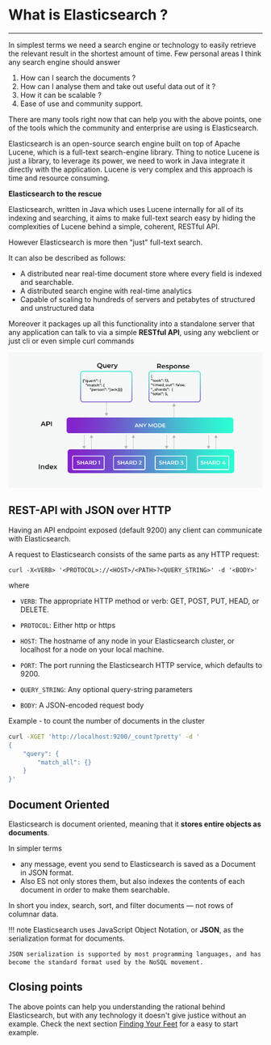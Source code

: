 # **What is Elasticsearch ?**
---

In simplest terms we need a search engine or technology to easily retrieve the relevant result in the shortest amount of time.
Few personal areas I think any search engine should answer

1. How can I search the documents ?
2. How can I analyse them and take out useful data out of it ?
3. How it can be scalable ?
4. Ease of use and community support.

There are many tools right now that can help you with the above points, one of the tools which the community and enterprise are using is Elasticsearch.

Elasticsearch is an open-source search engine built on top of Apache Lucene, which is a full-text search-engine library.
Thing to notice Lucene is just a library, to leverage its power, we need to work in Java integrate it directly with the application.
Lucene is very complex and this approach is time and resource consuming.

**Elasticsearch to the rescue**

Elasticsearch, written in Java which uses Lucene internally for all of its indexing and searching,
it aims to make full-text search easy by hiding the complexities of Lucene behind a simple, coherent, RESTful API. 

However Elasticsearch is more then "just" full-text search.

It can also be described as follows:
- A distributed near real-time document store where every field is indexed and searchable.
- A distributed search engine with real-time analytics
- Capable of scaling to hundreds of servers and petabytes of structured and unstructured data

Moreover it packages up all this functionality into a standalone server that any application can talk to via a simple **RESTful API**,
using any webclient or just cli or even simple curl commands

![Searching-Indexing](../assets/images/indexing-and-searching.png)

## REST-API with JSON over HTTP

Having an API endpoint exposed (default 9200) any client can communicate with Elasticsearch.

A request to Elasticsearch consists of the same parts as any HTTP request:

```shell
curl -X<VERB> '<PROTOCOL>://<HOST>/<PATH>?<QUERY_STRING>' -d '<BODY>'
```

where

- `VERB`: The appropriate HTTP method or verb: GET, POST, PUT, HEAD, or DELETE.

- `PROTOCOL`: Either http or https 

- `HOST`: The hostname of any node in your Elasticsearch cluster, or localhost for a node on your local machine.

- `PORT`: The port running the Elasticsearch HTTP service, which defaults to 9200.

- `QUERY_STRING`:  Any optional query-string parameters 

- `BODY`: A JSON-encoded request body

Example - to count the number of documents in the cluster

```bash
curl -XGET 'http://localhost:9200/_count?pretty' -d '
{
    "query": {
        "match_all": {}
    }
}'
```

## **Document Oriented**

Elasticsearch is document oriented, meaning that it **stores entire objects as documents**.

In simpler terms 

- any message, event you send to Elasticsearch is saved as a Document in JSON format.
- Also ES not only stores them, but also indexes the contents of each document in order to make them searchable.

In short you index, search, sort, and filter documents — not rows of columnar data.

!!! note
    Elasticsearch uses JavaScript Object Notation, or **JSON**, as the serialization format for documents.

    JSON serialization is supported by most programming languages, and has become the standard format used by the NoSQL movement.


## **Closing points**

The above points can help you understanding the rational behind Elasticsearch, but with any technology it doesn't give justice without
an example. Check the next section [Finding Your Feet](Finding-your-feet.md) for a easy to start example.

